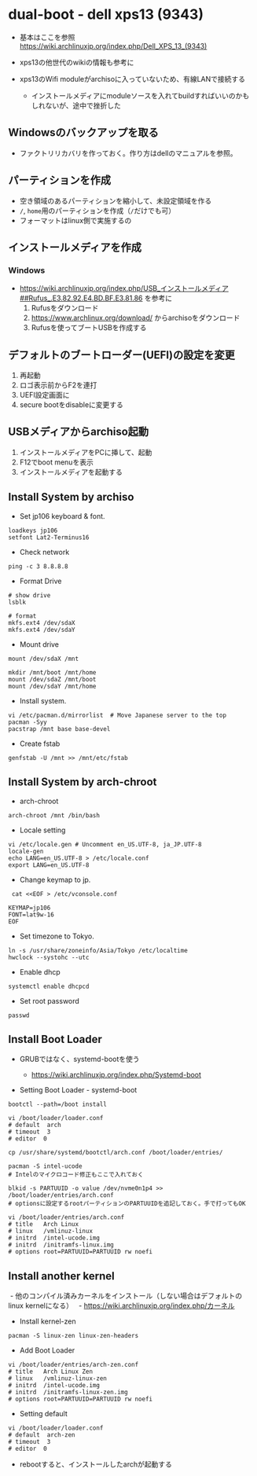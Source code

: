 # dual-boot - dell xps13 (9343)

  - 基本はここを参照 https://wiki.archlinuxjp.org/index.php/Dell_XPS_13_(9343)
  - xps13の他世代のwikiの情報も参考に
  
  - xps13のWifi moduleがarchisoに入っていないため、有線LANで接続する
    - インストールメディアにmoduleソースを入れてbuildすればいいのかもしれないが、途中で挫折した
  

## Windowsのバックアップを取る

  - ファクトリリカバリを作っておく。作り方はdellのマニュアルを参照。

## パーティションを作成

  - 空き領域のあるパーティションを縮小して、未設定領域を作る
  - `/`, `home`用のパーティションを作成（`/`だけでも可）
  - フォーマットはlinux側で実施するの

## インストールメディアを作成

### Windows

  - https://wiki.archlinuxjp.org/index.php/USB_インストールメディア##Rufus_.E3.82.92.E4.BD.BF.E3.81.86 を参考に
    1. Rufusをダウンロード
    1. https://www.archlinux.org/download/ からarchisoをダウンロード
    1. Rufusを使ってブートUSBを作成する

## デフォルトのブートローダー(UEFI)の設定を変更

  1. 再起動
  1. ロゴ表示前からF2を連打
  1. UEFI設定画面に
  1. secure bootをdisableに変更する

## USBメディアからarchiso起動

  1. インストールメディアをPCに挿して、起動
  1. F12でboot menuを表示
  1. インストールメディアを起動する

## Install System by archiso

  - Set jp106 keyboard & font.  
  ```
  loadkeys jp106
  setfont Lat2-Terminus16
  ```
  
  - Check network
  ```
  ping -c 3 8.8.8.8
  ```
  
  - Format Drive
  ```
  # show drive
  lsblk
  
  # format
  mkfs.ext4 /dev/sdaX
  mkfs.ext4 /dev/sdaY
  ```
  
  - Mount drive
  ```
  mount /dev/sdaX /mnt
  
  mkdir /mnt/boot /mnt/home
  mount /dev/sdaZ /mnt/boot
  mount /dev/sdaY /mnt/home
  ```
  
  - Install system.
  ```
  vi /etc/pacman.d/mirrorlist  # Move Japanese server to the top
  pacman -Syy
  pacstrap /mnt base base-devel
  ```
  
  - Create fstab
  ```
  genfstab -U /mnt >> /mnt/etc/fstab
  ```

## Install System by arch-chroot

  - arch-chroot
  ```
  arch-chroot /mnt /bin/bash
  ```
  
  - Locale setting
  ```
  vi /etc/locale.gen # Uncomment en_US.UTF-8, ja_JP.UTF-8
  locale-gen
  echo LANG=en_US.UTF-8 > /etc/locale.conf
  export LANG=en_US.UTF-8
  ```
  
  - Change keymap to jp.
  ```
   cat <<EOF > /etc/vconsole.conf

  KEYMAP=jp106
  FONT=lat9w-16
  EOF
  ```

  - Set timezone to Tokyo.
  ```
  ln -s /usr/share/zoneinfo/Asia/Tokyo /etc/localtime
  hwclock --systohc --utc
  ```
  
  - Enable dhcp
  ```
  systemctl enable dhcpcd
  ```
  
  - Set root password
  ```
  passwd
  ```

## Install Boot Loader

  - GRUBではなく、systemd-bootを使う
    - https://wiki.archlinuxjp.org/index.php/Systemd-boot
  
  - Setting Boot Loader - systemd-boot 
  ```
  bootctl --path=/boot install

  vi /boot/loader/loader.conf
  # default  arch
  # timeout  3
  # editor  0

  cp /usr/share/systemd/bootctl/arch.conf /boot/loader/entries/

  pacman -S intel-ucode
  # Intelのマイクロコード修正もここで入れておく

  blkid -s PARTUUID -o value /dev/nvme0n1p4 >> /boot/loader/entries/arch.conf
  # optionsに設定するrootパーティションのPARTUUIDを追記しておく。手で打ってもOK

  vi /boot/loader/entries/arch.conf
  # title   Arch Linux
  # linux   /vmlinuz-linux
  # initrd  /intel-ucode.img
  # initrd  /initramfs-linux.img
  # options root=PARTUUID=PARTUUID rw noefi
  ```

## Install another kernel

  - 他のコンパイル済みカーネルをインストール（しない場合はデフォルトのlinux kernelになる）
    - https://wiki.archlinuxjp.org/index.php/カーネル

  - Install kernel-zen
  ```
  pacman -S linux-zen linux-zen-headers
  ```
  - Add Boot Loader
  ```
  vi /boot/loader/entries/arch-zen.conf
  # title   Arch Linux Zen
  # linux   /vmlinuz-linux-zen
  # initrd  /intel-ucode.img
  # initrd  /initramfs-linux-zen.img
  # options root=PARTUUID=PARTUUID rw noefi
  ```
  - Setting default
  ```
  vi /boot/loader/loader.conf
  # default  arch-zen
  # timeout  3
  # editor  0
  ```
  

- rebootすると、インストールしたarchが起動する
